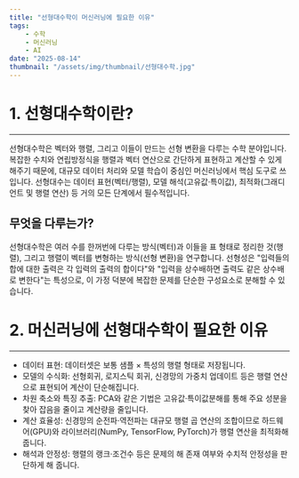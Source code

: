 ```yaml
---
title: "선형대수학이 머신러닝에 필요한 이유"
tags:
    - 수학
    - 머신러닝
    - AI
date: "2025-08-14"
thumbnail: "/assets/img/thumbnail/선형대수학.jpg"
---
```


# 1. 선형대수학이란?
---
선형대수학은 벡터와 행렬, 그리고 이들이 만드는 선형 변환을 다루는 수학 분야입니다. 복잡한 수치와 연립방정식을 행렬과 벡터 연산으로 간단하게 표현하고 계산할 수 있게 해주기 때문에, 대규모 데이터 처리와 모델 학습이 중심인 머신러닝에서 핵심 도구로 쓰입니다. 선형대수는 데이터 표현(벡터/행렬), 모델 해석(고유값·특이값), 최적화(그래디언트 및 행렬 연산) 등 거의 모든 단계에서 필수적입니다.
## 무엇을 다루는가?
선형대수학은 여러 수를 한꺼번에 다루는 방식(벡터)과 이들을 표 형태로 정리한 것(행렬), 그리고 행렬이 벡터를 변형하는 방식(선형 변환)을 연구합니다. 선형성은 "입력들의 합에 대한 출력은 각 입력의 출력의 합이다"와 "입력을 상수배하면 출력도 같은 상수배로 변한다"는 특성으로, 이 가정 덕분에 복잡한 문제를 단순한 구성요소로 분해할 수 있습니다.
# 2. 머신러닝에 선형대수학이 필요한 이유
---
* 데이터 표현: 데이터셋은 보통 샘플 × 특성의 행렬 형태로 저장됩니다.
* 모델의 수식화: 선형회귀, 로지스틱 회귀, 신경망의 가중치 업데이트 등은 행렬 연산으로 표현되어 계산이 단순해집니다.
* 차원 축소와 특징 추출: PCA와 같은 기법은 고유값·특이값분해를 통해 주요 성분을 찾아 잡음을 줄이고 계산량을 줄입니다.
* 계산 효율성: 신경망의 순전파·역전파는 대규모 행렬 곱 연산의 조합이므로 하드웨어(GPU)와 라이브러리(NumPy, TensorFlow, PyTorch)가 행렬 연산을 최적화해 줍니다.
* 해석과 안정성: 행렬의 랭크·조건수 등은 문제의 해 존재 여부와 수치적 안정성을 판단하게 해 줍니다.